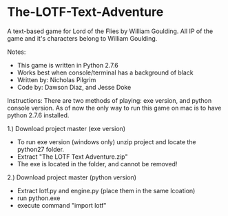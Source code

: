 The-LOTF-Text-Adventure
=============

A text-based game for Lord of the Flies by William Goulding. All IP of the game and it's characters belong to William Goulding.

Notes:
- This game is written in Python 2.7.6
- Works best when console/terminal has a background of black
- Written by: Nicholas Pilgrim
- Code by: Dawson Diaz, and Jesse Doke



Instructions:
There are two methods of playing: exe version, and python console version. As of now the only way to run this game on mac is to have python 2.7.6 installed.

1.) Download project master (exe version)
- To run exe version (windows only) unzip project and locate the python27 folder.
- Extract "The LOTF Text Adventure.zip"
- The exe is located in the folder, and cannot be removed!

2.) Download project master (python version)
- Extract lotf.py and engine.py (place them in the same lcoation)
- run python.exe
- execute command "import lotf"
